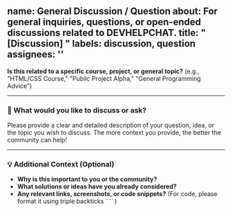 name: General Discussion / Question
about: For general inquiries, questions, or open-ended discussions related to DEVHELPCHAT.
title: "[Discussion] "
labels: discussion, question
assignees: ''
---

**Is this related to a specific course, project, or general topic?**
(e.g., "HTML/CSS Course," "Public Project Alpha," "General Programming Advice")

---

### 💬 What would you like to discuss or ask?

Please provide a clear and detailed description of your question, idea, or the topic you wish to discuss. The more context you provide, the better the community can help!

---

### 💡 Additional Context (Optional)

* **Why is this important to you or the community?**
* **What solutions or ideas have you already considered?**
* **Any relevant links, screenshots, or code snippets?** (For code, please format it using triple backticks ` ``` `)
  
